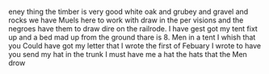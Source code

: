 eney thing  the timber is very good white oak and grubey and gravel and rocks  we have Muels here to work with draw in the per visions and the negroes have them to draw dire on the railrode. I have gest got my tent fixt up and a bed mad up from the ground  thare is 8. Men in a tent I whish that you Could have got my letter that I wrote the first of Febuary  I wrote to have you send my hat in the trunk  I must have me a hat the hats that the Men drow